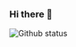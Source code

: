 ### Hi there 👋

![Github status](https://github-readme-stats.vercel.app/api?username=suyashpatil400&count_private=true&show_icons=true&theme=radical)
